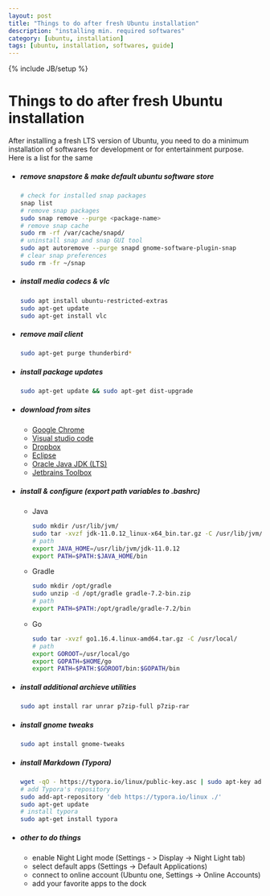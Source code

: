 ```yaml
---
layout: post
title: "Things to do after fresh Ubuntu installation"
description: "installing min. required softwares"
category: [ubuntu, installation]
tags: [ubuntu, installation, softwares, guide]
---
```

{% include JB/setup %}


# Things to do after fresh Ubuntu installation

After installing a fresh LTS version of Ubuntu, you need to do a minimum installation of softwares for development or for entertainment purpose. Here is a list for the same

- ##### remove snapstore & make default ubuntu software store

  ```bash
  # check for installed snap packages
  snap list
  # remove snap packages
  sudo snap remove --purge <package-name>
  # remove snap cache
  sudo rm -rf /var/cache/snapd/
  # uninstall snap and snap GUI tool
  sudo apt autoremove --purge snapd gnome-software-plugin-snap
  # clear snap preferences
  sudo rm -fr ~/snap
  ```

- ##### install media codecs & vlc

  ```bash
  sudo apt install ubuntu-restricted-extras
  sudo apt-get update
  sudo apt-get install vlc
  ```

- ##### remove mail client

  ```bash
  sudo apt-get purge thunderbird*
  ```

- ##### install package updates

  ```bash
  sudo apt-get update && sudo apt-get dist-upgrade
  ```

- ##### download from sites

  - [Google Chrome](https://www.google.com/chrome/)
  - [Visual studio code](https://code.visualstudio.com/download)
  - [Dropbox](https://www.dropbox.com/install-linux)
  - [Eclipse](https://www.eclipse.org/downloads/packages/)
  - [Oracle Java JDK (LTS)](https://www.oracle.com/java/technologies/javase-downloads.html)
  - [Jetbrains Toolbox](https://www.jetbrains.com/toolbox-app/)

- ##### install & configure (export path variables to .bashrc)

  - Java

    ```bash
    sudo mkdir /usr/lib/jvm/
    sudo tar -xvzf jdk-11.0.12_linux-x64_bin.tar.gz -C /usr/lib/jvm/
    # path
    export JAVA_HOME=/usr/lib/jvm/jdk-11.0.12
    export PATH=$PATH:$JAVA_HOME/bin
    ```

  - Gradle

    ```bash
    sudo mkdir /opt/gradle
    sudo unzip -d /opt/gradle gradle-7.2-bin.zip
    # path
    export PATH=$PATH:/opt/gradle/gradle-7.2/bin
    ```

  - Go

    ```bash
    sudo tar -xvzf go1.16.4.linux-amd64.tar.gz -C /usr/local/
    # path
    export GOROOT=/usr/local/go
    export GOPATH=$HOME/go
    export PATH=$PATH:$GOROOT/bin:$GOPATH/bin
    ```

- ##### install additional archieve utilities

  ```bash
  sudo apt install rar unrar p7zip-full p7zip-rar
  ```


- ##### install gnome tweaks

  ```bash
  sudo apt install gnome-tweaks
  ```

- ##### install Markdown (Typora)

  ```bash
  wget -qO - https://typora.io/linux/public-key.asc | sudo apt-key add -
  # add Typora's repository
  sudo add-apt-repository 'deb https://typora.io/linux ./'
  sudo apt-get update
  # install typora
  sudo apt-get install typora
  ```
  
- ##### other to do things

    - enable Night Light mode (Settings - > Display -> Night Light tab)
    - select default apps (Settings -> Default Applications)
    - connect to online account (Ubuntu one, Settings -> Online Accounts)
    - add your favorite apps to the dock
